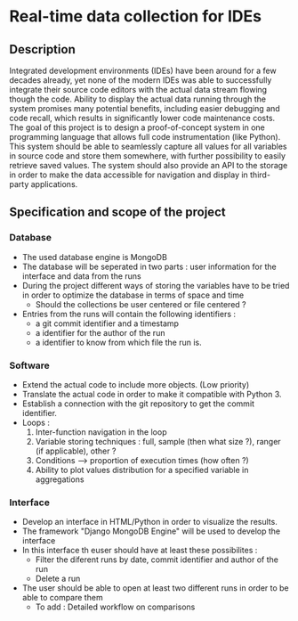 # Real-time data collection for IDEs
## Description
Integrated development environments (IDEs) have been around for a few decades already, yet none of the modern IDEs was 
able to successfully integrate their source code editors with the actual data stream flowing though the code. Ability to 
display the actual data running through the system promises many potential benefits, including easier debugging and code 
recall, which results in significantly lower code maintenance costs.
The goal of this project is to design a proof-of-concept system in one programming language that allows full code 
instrumentation (like Python). This system should be able to seamlessly capture all values for all variables in source 
code and store them somewhere, with further possibility to easily retrieve saved values. The system should also provide 
an API to the storage in order to make the data accessible for navigation and display in third-party applications.

## Specification and scope of the project

### Database
* The used database engine is MongoDB
* The database will be seperated in two parts : user information for the interface and data from the runs
* During the project different ways of storing the variables have to be tried in order to optimize the database in terms
of space and time
  * Should the collections be user centered or file centered ?
* Entries from the runs will contain the following identifiers :
  * a git commit identifier and a timestamp
  * a identifier for the author of the run
  * a identifier to know from which file the run is.

### Software
* Extend the actual code to include more objects. (Low priority)
* Translate the actual code in order to make it compatible with Python 3.
* Establish a connection with the git repository to get the commit identifier.
* Loops :
  1. Inter-function navigation in the loop
  2. Variable storing techniques : full, sample (then what size ?), ranger (if applicable), other ?
  3. Conditions --> proportion of execution times (how often ?)
  4. Ability to plot values distribution for a specified variable in aggregations

### Interface
* Develop an interface in HTML/Python in order to visualize the results.
* The framework "Django MongoDB Engine" will be used to develop the interface
* In this interface th euser should have at least these possibilites :
  * Filter the diferent runs by date, commit identifier and author of the run
  * Delete a run
* The user should be able to open at least two different runs in order to be able to compare them
  * To add : Detailed workflow on comparisons
